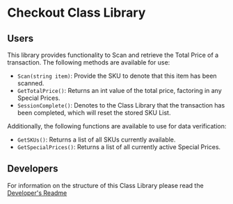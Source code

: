 # Checkout Class Library
## Users
This library provides functionality to Scan and retrieve the Total Price of a transaction. The following methods are available for use:
- `Scan(string item)`: Provide the SKU to denote that this item has been scanned.
- `GetTotalPrice()`: Returns an int value of the total price, factoring in any Special Prices.
- `SessionComplete()`: Denotes to the Class Library that the transaction has been completed, which will reset the stored SKU List.

Additionally, the following functions are available to use for data verification:
- `GetSKUs()`: Returns a list of all SKUs currently available.
- `GetSpecialPrices()`: Returns a list of all currently active Special Prices.

## Developers
For information on the structure of this Class Library please read the [Developer's Readme](CheckoutClassLibrary/Developers.md)